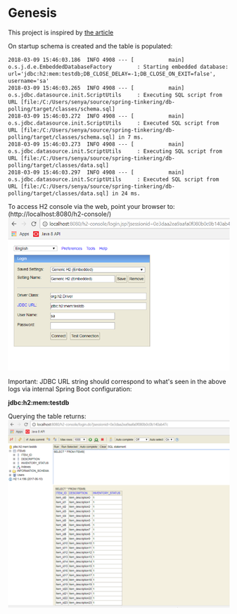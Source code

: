 # Genesis

This project is inspired by [the article](https://examples.javacodegeeks.com/enterprise-java/spring/integration/spring-integration-database-polling-example/)

On startup schema is created and the table is populated:
```
2018-03-09 15:46:03.186  INFO 4908 --- [           main] o.s.j.d.e.EmbeddedDatabaseFactory        : Starting embedded database: url='jdbc:h2:mem:testdb;DB_CLOSE_DELAY=-1;DB_CLOSE_ON_EXIT=false', username='sa'
2018-03-09 15:46:03.265  INFO 4908 --- [           main] o.s.jdbc.datasource.init.ScriptUtils     : Executing SQL script from URL [file:/C:/Users/senya/source/spring-tinkering/db-polling/target/classes/schema.sql]
2018-03-09 15:46:03.272  INFO 4908 --- [           main] o.s.jdbc.datasource.init.ScriptUtils     : Executed SQL script from URL [file:/C:/Users/senya/source/spring-tinkering/db-polling/target/classes/schema.sql] in 7 ms.
2018-03-09 15:46:03.273  INFO 4908 --- [           main] o.s.jdbc.datasource.init.ScriptUtils     : Executing SQL script from URL [file:/C:/Users/senya/source/spring-tinkering/db-polling/target/classes/data.sql]
2018-03-09 15:46:03.297  INFO 4908 --- [           main] o.s.jdbc.datasource.init.ScriptUtils     : Executed SQL script from URL [file:/C:/Users/senya/source/spring-tinkering/db-polling/target/classes/data.sql] in 24 ms.
```
To access H2 console via the web, point your browser to: (http://localhost:8080/h2-console/)
![](https://github.com/excelsiorsoft/spring-tinkering/blob/master/db-polling/h2-console.PNG)

Important: JDBC URL string should correspond to what's seen in the above logs via internal Spring Boot configuration: 

**jdbc:h2:mem:testdb**

Querying the table returns: 
![](https://github.com/excelsiorsoft/spring-tinkering/blob/master/db-polling/query.PNG)


